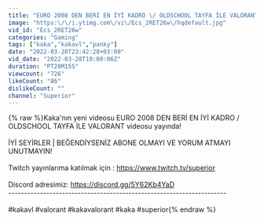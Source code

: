 ```yaml
---
title: "EURO 2008 DEN BERİ EN İYİ KADRO \/ OLDSCHOOL TAYFA İLE VALORANT"
image: "https:\/\/i.ytimg.com\/vi\/Ecs_2RET26w\/hqdefault.jpg"
vid_id: "Ecs_2RET26w"
categories: "Gaming"
tags: ["kaka","kakavl","panky"]
date: "2022-03-28T23:42:28+03:00"
vid_date: "2022-03-28T10:00:06Z"
duration: "PT20M15S"
viewcount: "726"
likeCount: "86"
dislikeCount: ""
channel: "Superior"
---
```

{% raw %}Kaka'nın yeni videosu EURO 2008 DEN BERİ EN İYİ KADRO / OLDSCHOOL TAYFA İLE VALORANT videosu yayında!<br /><br />İYİ SEYİRLER | BEĞENDİYSENİZ ABONE OLMAYI VE YORUM ATMAYI UNUTMAYIN!<br /><br />Twitch yayınlarıma katılmak için : <a rel="nofollow" target="blank" href="https://www.twitch.tv/superior">https://www.twitch.tv/superior</a><br /><br />Discord adresimiz: <a rel="nofollow" target="blank" href="https://discord.gg/5Y62Kb4YaD">https://discord.gg/5Y62Kb4YaD</a><br />---------------------------------------------------------------------<br /><br />#kakavl #valorant #kakavalorant #kaka #superior{% endraw %}
